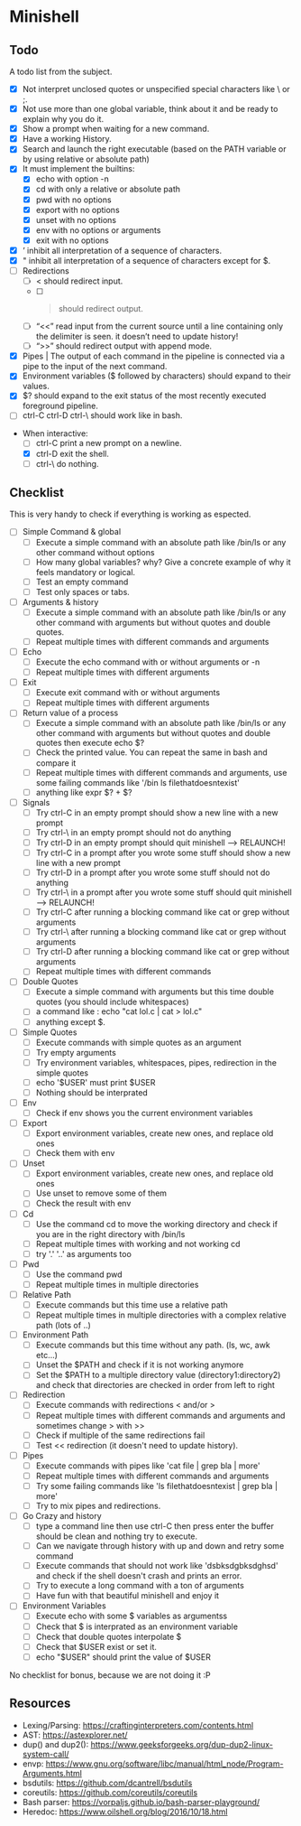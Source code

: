 # Minishell

## Todo

A todo list from the subject.

- [x] Not interpret unclosed quotes or unspecified special characters like \ or ;.
- [x] Not use more than one global variable, think about it and be ready to explain why you do it.
- [x] Show a prompt when waiting for a new command.
- [x] Have a working History.
- [x] Search and launch the right executable (based on the PATH variable or by using relative or absolute path)
- [x] It must implement the builtins:
  - [x] echo with option -n
  - [x] cd with only a relative or absolute path
  - [x] pwd with no options
  - [x] export with no options
  - [x] unset with no options
  - [x] env with no options or arguments
  - [x] exit with no options
- [x] ’ inhibit all interpretation of a sequence of characters.
- [x] " inhibit all interpretation of a sequence of characters except for $.
- [ ] Redirections
  - [ ] < should redirect input.
  - [ ] > should redirect output.
  - [ ] “<<” read input from the current source until a line containing only the delimiter is seen. it doesn’t need to update history!
  - [ ] “>>” should redirect output with append mode.
- [x] Pipes | The output of each command in the pipeline is connected via a pipe to the input of the next command.
- [x] Environment variables ($ followed by characters) should expand to their values.
- [x] $? should expand to the exit status of the most recently executed foreground
      pipeline.
- [ ] ctrl-C ctrl-D ctrl-\ should work like in bash.
- When interactive:
  - [ ] ctrl-C print a new prompt on a newline.
  - [x] ctrl-D exit the shell.
  - [ ] ctrl-\ do nothing.

## Checklist

This is very handy to check if everything is working as espected.

- [ ] Simple Command & global
  - [ ] Execute a simple command with an absolute path like /bin/ls or any other command without options
  - [ ] How many global variables? why? Give a concrete example of why it feels mandatory or logical.
  - [ ] Test an empty command
  - [ ] Test only spaces or tabs.
- [ ] Arguments & history
  - [ ] Execute a simple command with an absolute path like /bin/ls or any other command with arguments   but without quotes and double quotes.
  - [ ] Repeat multiple times with different commands and arguments
- [ ] Echo
  - [ ] Execute the echo command with or without arguments or -n
  - [ ] Repeat multiple times with different arguments
- [ ] Exit
  - [ ] Execute exit command with or without arguments
  - [ ] Repeat multiple times with different arguments
- [ ] Return value of a process
  - [ ] Execute a simple command with an absolute path like /bin/ls or any other command with arguments but without quotes and double quotes then execute echo $?
  - [ ] Check the printed value. You can repeat the same in bash and compare it
  - [ ] Repeat multiple times with different commands and arguments, use some failing commands like '/bin ls filethatdoesntexist'
  - [ ] anything like expr $? + $?
- [ ] Signals
  - [ ] Try ctrl-C in an empty prompt should show a new line with a new prompt
  - [ ] Try ctrl-\ in an empty prompt should not do anything
  - [ ] Try ctrl-D in an empty prompt should quit minishell --> RELAUNCH!
  - [ ] Try ctrl-C in a prompt after you wrote some stuff should show a new line with a new prompt
  - [ ] Try ctrl-D in a prompt after you wrote some stuff should not do anything
  - [ ] Try ctrl-\ in a prompt after you wrote some stuff should quit minishell --> RELAUNCH!
  - [ ] Try ctrl-C after running a blocking command like cat or grep without arguments
  - [ ] Try ctrl-\ after running a blocking command like cat or grep without arguments
  - [ ] Try ctrl-D after running a blocking command like cat or grep without arguments
  - [ ] Repeat multiple times with different commands
- [ ] Double Quotes
  - [ ] Execute a simple command with arguments but this time double quotes (you should include whitespaces)
  - [ ] a command like : echo "cat lol.c | cat > lol.c"
  - [ ] anything except $.
- [ ] Simple Quotes
  - [ ] Execute commands with simple quotes as an argument
  - [ ] Try empty arguments
  - [ ] Try environment variables, whitespaces, pipes, redirection in the simple quotes
  - [ ] echo '$USER' must print $USER
  - [ ] Nothing should be interprated
- [ ] Env
  - [ ] Check if env shows you the current environment variables
- [ ] Export
  - [ ] Export environment variables, create new ones, and replace old ones
  - [ ] Check them with env
- [ ] Unset
  - [ ] Export environment variables, create new ones, and replace old ones
  - [ ] Use unset to remove some of them
  - [ ] Check the result with env
- [ ] Cd
  - [ ] Use the command cd to move the working directory and check if you are in the right directory with /bin/ls
  - [ ] Repeat multiple times with working and not working cd
  - [ ] try '.' '..' as arguments too
- [ ] Pwd
  - [ ] Use the command pwd
  - [ ] Repeat multiple times in multiple directories
- [ ] Relative Path
  - [ ] Execute commands but this time use a relative path
  - [ ] Repeat multiple times in multiple directories with a complex relative path (lots of ..)
- [ ] Environment Path
  - [ ] Execute commands but this time without any path. (ls, wc, awk etc...)
  - [ ] Unset the $PATH and check if it is not working anymore
  - [ ] Set the $PATH to a multiple directory value (directory1:directory2) and check that directories are checked in order from left to right
- [ ] Redirection
  - [ ] Execute commands with redirections < and/or >
  - [ ] Repeat multiple times with different commands and arguments and sometimes change > with >>
  - [ ] Check if multiple of the same redirections fail
  - [ ] Test << redirection (it doesn't need to update history).
- [ ] Pipes
  - [ ] Execute commands with pipes like 'cat file | grep bla | more'
  - [ ] Repeat multiple times with different commands and arguments
  - [ ] Try some failing commands like 'ls filethatdoesntexist | grep bla | more'
  - [ ] Try to mix pipes and redirections.
- [ ] Go Crazy and history
  - [ ] type a command line then use ctrl-C then press enter the buffer should be clean and nothing try to execute.
  - [ ] Can we navigate through history with up and down and retry some command
  - [ ] Execute commands that should not work like 'dsbksdgbksdghsd' and check if the shell doesn't crash and prints an error.
  - [ ] Try to execute a long command with a ton of arguments
  - [ ] Have fun with that beautiful minishell and enjoy it
- [ ] Environment Variables
  - [ ] Execute echo with some $ variables as argumentss
  - [ ] Check that $ is interprated as an environment variable
  - [ ] Check that double quotes interpolate $
  - [ ] Check that $USER exist or set it.
  - [ ] echo "$USER" should print the value of $USER

No checklist for bonus, because we are not doing it :P

## Resources

* Lexing/Parsing: https://craftinginterpreters.com/contents.html
* AST: https://astexplorer.net/
* dup() and dup2(): https://www.geeksforgeeks.org/dup-dup2-linux-system-call/
* envp: https://www.gnu.org/software/libc/manual/html_node/Program-Arguments.html
* bsdutils: https://github.com/dcantrell/bsdutils
* coreutils: https://github.com/coreutils/coreutils
* Bash parser: https://vorpaljs.github.io/bash-parser-playground/
* Heredoc: https://www.oilshell.org/blog/2016/10/18.html